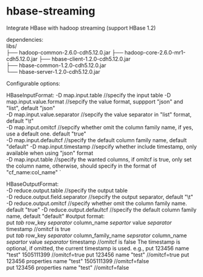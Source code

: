 # hbase-streaming
Integrate HBase with hadoop streaming (support HBase 1.2)

dependencies:  
libs/  
├── hadoop-common-2.6.0-cdh5.12.0.jar 
├── hadoop-core-2.6.0-mr1-cdh5.12.0.jar 
├── hbase-client-1.2.0-cdh5.12.0.jar  
├── hbase-common-1.2.0-cdh5.12.0.jar  
└── hbase-server-1.2.0-cdh5.12.0.jar  
  
  
Configurable options: 
  
HBaseInputFormat: 
-D map.input.table            //specify the input table 
-D map.input.value.format     //sepcify the value format, suppport "json" and "list", default "json"  
-D map.input.value.separator  //sepcify the value separator in "list" format, default "\t"  
-D map.input.omitcf           //sepcify whether omit the column family name, if yes, use a default one. default "true"  
-D map.input.defaultcf        //specify the default column family name, default "default" 
-D map.input.timestamp        //sepcify whether include timestamp, only available when using "json" format  
-D map.input.table            //specify the wanted columns, if omitcf is true, only set the column name, otherwise, should specify in the format of "cf_name:col_name" `  
  
HBaseOutputFormat:  
-D reduce.output.table            //specify the output table  
-D reduce.output.field.separator  //sepcify the output separator, default "\t"  
-D reduce.output.omitcf           //specify whether omit the column family name. default "true" 
-D reduce.output.defaultcf        //specify the default column family name, default "default" 
#output format:   
put _tab_ row_key _separator_ column_name _separtor_ value _separator_ timestamp                                //omitcf is true  
put _tab_ row_key _separator_ column_family_name _sepsrator_ column_name _separtor_ value _separator_ timestamp   //omitcf is false 
The timestamp is optional, if omitted, the current timestamp is used. e.g., 
put 123456 name "test" 1505111399                 //omitcf=true 
put 123456 name "test"                            //omitcf=true 
put 123456 properties name "test" 1505111399      //omitcf=false  
put 123456 properties name "test"                 //omitcf=false  
